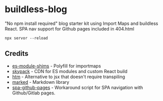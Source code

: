 # buildless-blog

"No npm install required" blog starter kit using Import Maps and buildless React. SPA nav support for Github pages included in 404.html


```
npx servor --reload
```

## Credits

* [es-module-shims](https://www.npmjs.com/package/es-module-shims) - Polyfill for importmaps
* [skypack](https://www.skypack.dev/view/react) - CDN for ES modules and custom React build
* [htm](https://www.skypack.dev/view/htm) - Alternative to jsx that doesn't require transpiling
* [marked](https://www.skypack.dev/view/marked) - Markdown library
* [spa-github-pages](https://github.com/rafgraph/spa-github-pages) - Workaround script for SPA navigation with Github/Gitlab pages. 